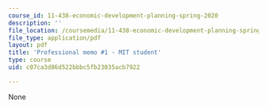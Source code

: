 ```yaml
---
course_id: 11-438-economic-development-planning-spring-2020
description: ''
file_location: /coursemedia/11-438-economic-development-planning-spring-2020/c07ca3d86d522bbbc5fb23035acb7922_MIT11_438s20_memo1_anon.pdf
file_type: application/pdf
layout: pdf
title: 'Professional memo #1 - MIT student'
type: course
uid: c07ca3d86d522bbbc5fb23035acb7922

---
```

None